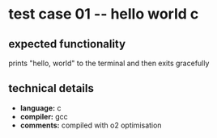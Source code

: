 # test case 01 -- hello world c

## expected functionality
prints "hello, world" to the terminal and then exits gracefully

## technical details
- **language:** c
- **compiler:** gcc
- **comments:** compiled with o2 optimisation

